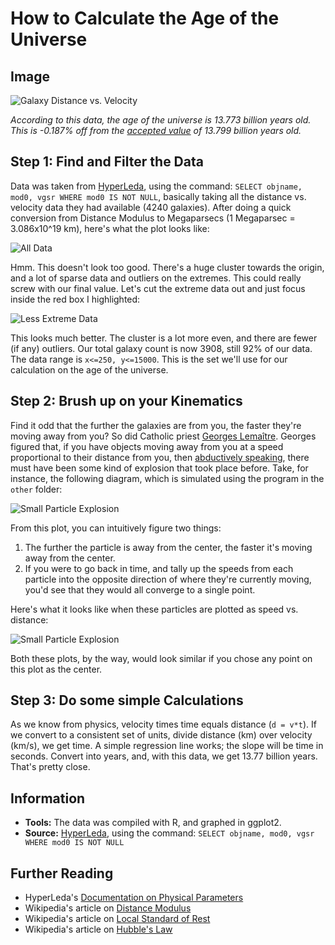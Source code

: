 # How to Calculate the Age of the Universe

## Image

![Galaxy Distance vs. Velocity](https://raw.githubusercontent.com/zonination/galaxies/master/galaxies.png)

*According to this data, the age of the universe is 13.773 billion years old. This is -0.187% off from the [accepted value](https://en.wikipedia.org/wiki/Age_of_the_universe) of 13.799 billion years old.*

## Step 1: Find and Filter the Data

Data was taken from [HyperLeda](http://leda.univ-lyon1.fr/leda/fullsql.html), using the command: `SELECT objname, mod0, vgsr WHERE mod0 IS NOT NULL`, basically taking all the distance vs. velocity data they had available (4240 galaxies). After doing a quick conversion from Distance Modulus to Megaparsecs (1 Megaparsec = 3.086x10^19 km), here's what the plot looks like:

![All Data](https://raw.githubusercontent.com/zonination/galaxies/master/other/Rplot01.png)

Hmm. This doesn't look too good. There's a huge cluster towards the origin, and a lot of sparse data and outliers on the extremes. This could really screw with our final value. Let's cut the extreme data out and just focus inside the red box I highlighted:

![Less Extreme Data](https://raw.githubusercontent.com/zonination/galaxies/master/other/Rplot02.png)

This looks much better. The cluster is a lot more even, and there are fewer (if any) outliers. Our total galaxy count is now 3908, still 92% of our data. The data range is `x<=250, y<=15000`. This is the set we'll use for our calculation on the age of the universe.

## Step 2: Brush up on your Kinematics

Find it odd that the further the galaxies are from you, the faster they're moving away from you? So did Catholic priest [Georges Lemaître](https://en.wikipedia.org/wiki/Georges_Lema%C3%AEtre). Georges figured that, if you have objects moving away from you at a speed proportional to their distance from you, then [abductively speaking](https://en.wikipedia.org/wiki/Abductive_reasoning), there must have been some kind of explosion that took place before. Take, for instance, the following diagram, which is simulated using the program in the `other` folder:

![Small Particle Explosion](https://raw.githubusercontent.com/zonination/galaxies/master/other/Rplot03.png)

From this plot, you can intuitively figure two things:

1. The further the particle is away from the center, the faster it's moving away from the center.
2. If you were to go back in time, and tally up the speeds from each particle into the opposite direction of where they're currently moving, you'd see that they would all converge to a single point.

Here's what it looks like when these particles are plotted as speed vs. distance:

![Small Particle Explosion](https://raw.githubusercontent.com/zonination/galaxies/master/other/Rplot04.png)

Both these plots, by the way, would look similar if you chose any point on this plot as the center. 

## Step 3: Do some simple Calculations

As we know from physics, velocity times time equals distance (`d = v*t`). If we convert to a consistent set of units, divide distance (km) over velocity (km/s), we get time. A simple regression line works; the slope will be time in seconds. Convert into years, and, with this data, we get 13.77 billion years. That's pretty close.

## Information

* **Tools:** The data was compiled with R, and graphed in ggplot2.
* **Source:** [HyperLeda](http://leda.univ-lyon1.fr/leda/fullsql.html), using the command: `SELECT objname, mod0, vgsr WHERE mod0 IS NOT NULL`

## Further Reading

* HyperLeda's [Documentation on Physical Parameters](http://leda.univ-lyon1.fr/leda/table.html)
* Wikipedia's article on [Distance Modulus](https://en.wikipedia.org/wiki/Distance_modulus)
* Wikipedia's article on [Local Standard of Rest](https://en.wikipedia.org/wiki/Local_standard_of_rest)
* Wikipedia's article on [Hubble's Law](https://en.wikipedia.org/wiki/Hubble%27s_law)
